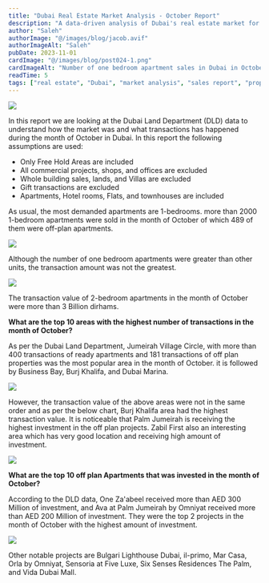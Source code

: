 ```yaml
---
title: "Dubai Real Estate Market Analysis - October Report"
description: "A data-driven analysis of Dubai's real estate market for October, including sales, transaction values, and top areas."
author: "Saleh"
authorImage: "@/images/blog/jacob.avif"
authorImageAlt: "Saleh"
pubDate: 2023-11-01
cardImage: "@/images/blog/post024-1.png"
cardImageAlt: "Number of one bedroom apartment sales in Dubai in October"
readTime: 5
tags: ["real estate", "Dubai", "market analysis", "sales report", "property trends"]
---
```


![](@/images/blog/post024-1.png "")

In this report we are looking at the Dubai Land Department (DLD) data to understand how the market was and what transactions has happened during the month of October in Dubai. In this report the following assumptions are used:

-   Only Free Hold Areas are included
-   All commercial projects, shops, and offices are excluded
-   Whole building sales, lands, and Villas are excluded
-   Gift transactions are excluded
-   Apartments, Hotel rooms, Flats, and townhouses are included

As usual, the most demanded apartments are 1-bedrooms. more than 2000 1-bedroom apartments were sold in the month of October of which 489 of them were off-plan apartments.

![](https://img1.wsimg.com/isteam/ip/c49a412a-7d5c-4c86-b371-17b58bdd84ac/No%20bedroom%20sale.jpg/:/cr=t:0%25,l:0%25,w:100%25,h:100%25/rs=w:1280)

Although the number of one bedroom apartments were greater than other units, the transaction amount was not the greatest.

![](https://img1.wsimg.com/isteam/ip/c49a412a-7d5c-4c86-b371-17b58bdd84ac/Bedroom%20sales%20amount.jpg/:/cr=t:0%25,l:0%25,w:100%25,h:100%25/rs=w:1280)

The transaction value of 2-bedroom apartments in the month of October were more than 3 Billion dirhams.

**What are the top 10 areas with the highest number of transactions in the month of October?**

As per the Dubai Land Department, Jumeirah Village Circle, with more than 400 transactions of ready apartments and 181 transactions of off plan properties was the most popular area in the month of October. it is followed by Business Bay, Burj Khalifa, and Dubai Marina.

![](https://img1.wsimg.com/isteam/ip/c49a412a-7d5c-4c86-b371-17b58bdd84ac/No%20of%20transactions%20area.jpg/:/cr=t:0%25,l:0%25,w:100%25,h:100%25/rs=w:1280)

However, the transaction value of the above areas were not in the same order and as per the below chart, Burj Khalifa area had the highest transaction value. It is noticeable that Palm Jumeirah is receiving the highest investment in the off plan projects. Zabil First also an interesting area which has very good location and receiving high amount of investment.

![](https://img1.wsimg.com/isteam/ip/c49a412a-7d5c-4c86-b371-17b58bdd84ac/Top%2010%20areas.jpg/:/cr=t:0%25,l:0%25,w:100%25,h:100%25/rs=w:1280)

**What are the top 10 off plan Apartments that was invested in the month of October?**

According to the DLD data, One Za'abeel received more than AED 300 Million of investment, and Ava at Palm Jumeirah by Omniyat received more than AED 200 Million of investment. They were the top 2 projects in the month of October with the highest amount of investment.

![](https://img1.wsimg.com/isteam/ip/c49a412a-7d5c-4c86-b371-17b58bdd84ac/Top%2010%20most%20demanded%20off%20plan%20projects.jpg/:/cr=t:0%25,l:0%25,w:100%25,h:100%25/rs=w:1280)

Other notable projects are Bulgari Lighthouse Dubai, il-primo, Mar Casa, Orla by Omniyat, Sensoria at Five Luxe, Six Senses Residences The Palm, and Vida Dubai Mall.